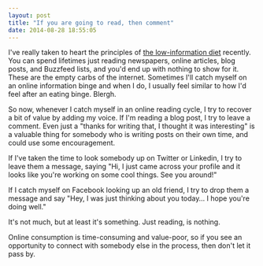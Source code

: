 ```yaml
---
layout: post
title: "If you are going to read, then comment"
date: 2014-08-28 18:55:05
---
```


I've really taken to heart the principles of [the low-information diet][1] recently. You can spend lifetimes just reading newspapers, online articles, blog posts, and Buzzfeed lists, and you'd end up with nothing to show for it. These are the empty carbs of the internet. Sometimes I'll catch myself on an online information binge and when I do, I usually feel similar to how I'd feel after an eating binge. Blergh.

 [1]: http://www.mrmoneymustache.com/2013/10/01/the-low-information-diet/

So now, whenever I catch myself in an online reading cycle, I try to recover a bit of value by adding my voice. If I'm reading a blog post, I try to leave a comment. Even just a "thanks for writing that, I thought it was interesting" is a valuable thing for somebody who is writing posts on their own time, and could use some encouragement.

If I've taken the time to look somebody up on Twitter or Linkedin, I try to leave them a message, saying "Hi, I just came across your profile and it looks like you're working on some cool things. See you around!"

If I catch myself on Facebook looking up an old friend, I try to drop them a message and say "Hey, I was just thinking about you today… I hope you're doing well."

It's not much, but at least it's something. Just reading, is nothing.

Online consumption is time-consuming and value-poor, so if you see an opportunity to connect with somebody else in the process, then don't let it pass by.